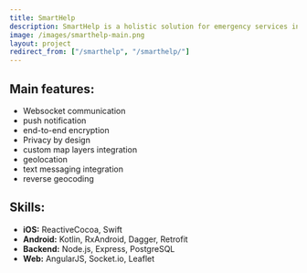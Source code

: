 ```yaml
---
title: SmartHelp
description: SmartHelp is a holistic solution for emergency services in Norway. In case of an accident the Services know where you are and how they should help you. The platform was built with 'Privacy by Design' approach in mind and has a fully end-to-end encrypted channel for exchanging messages between parties. Bright Inventions took part in the whole process from day 0, starting from ideas, through full-stack implementation to deployment and maintenance. The solution consists of two native mobile apps (iOS & Android), Emergency Services web panel and the backend.
image: /images/smarthelp-main.png
layout: project
redirect_from: ["/smarthelp", "/smarthelp/"]
---
```


## Main features:
* Websocket communication
* push notification
* end-to-end encryption
* Privacy by design
* custom map layers integration
* geolocation
* text messaging integration
* reverse geocoding

## Skills:
- **iOS:** ReactiveCocoa, Swift
- **Android:** Kotlin, RxAndroid, Dagger, Retrofit
- **Backend:** Node.js, Express, PostgreSQL
- **Web:** AngularJS, Socket.io, Leaflet
